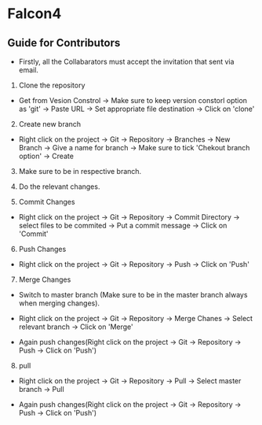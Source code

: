 # Falcon4

## Guide for Contributors


* Firstly, all the Collabarators must accept the invitation that sent via email.


1. Clone the repository

* Get from Vesion Constrol -> Make sure to keep version constorl option as 'git' -> Paste URL <url> -> Set appropriate file destination -> Click on 'clone'



2. Create new branch

* Right click on the project -> Git -> Repository -> Branches -> New Branch -> Give a name for branch -> Make sure to tick 'Chekout branch option' -> Create  



3. Make sure to be in respective branch.


4. Do the relevant changes.


5. Commit Changes 

* Right click on the project -> Git -> Repository -> Commit Directory -> select files to be commited -> Put a commit message -> Click on 'Commit'


6. Push Changes 

* Right click on the project -> Git -> Repository -> Push -> Click on 'Push'


7. Merge Changes

* Switch to master branch (Make sure to be in the master branch always when merging changes).

* Right click on the project -> Git -> Repository -> Merge Chanes -> Select relevant branch -> Click on 'Merge'

* Again push changes(Right click on the project -> Git -> Repository -> Push -> Click on 'Push')


8. pull

* Right click on the project -> Git -> Repository -> Pull -> Select master branch -> Pull

* Again push changes(Right click on the project -> Git -> Repository -> Push -> Click on 'Push')





